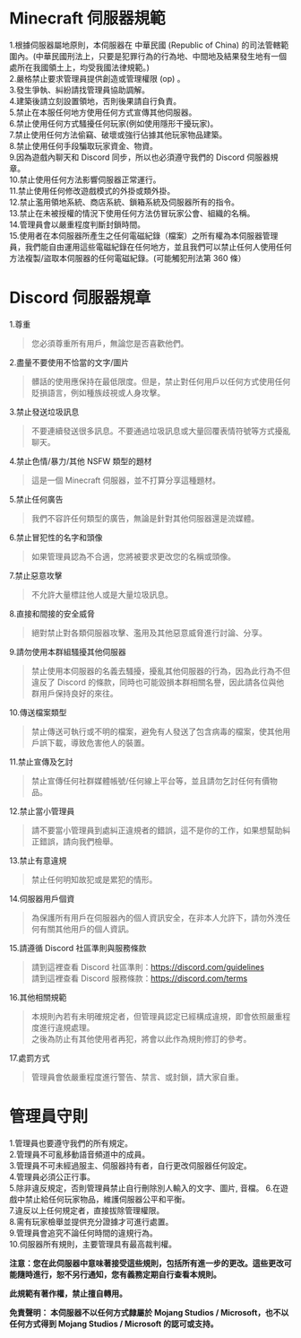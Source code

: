 # Minecraft 伺服器規範

1.根據伺服器屬地原則，本伺服器在 中華民國 (Republic of China) 的司法管轄範圍內。(中華民國刑法上，只要是犯罪行為的行為地、中間地及結果發生地有一個處所在我國領土上，均受我國法律規範。)  
2.嚴格禁止要求管理員提供創造或管理權限 (op) 。  
3.發生爭執、糾紛請找管理員協助調解。  
4.建築後請立刻設置領地，否則後果請自行負責。  
5.禁止在本服任何地方使用任何方式宣傳其他伺服器。  
6.禁止使用任何方式騷擾任何玩家(例如使用隱形干擾玩家)。  
7.禁止使用任何方法偷竊、破壞或強行佔據其他玩家物品建築。  
8.禁止使用任何手段騙取玩家資金、物資。  
9.因為遊戲內聊天和 Discord 同步，所以也必須遵守我們的 Discord 伺服器規章。  
10.禁止使用任何方法影響伺服器正常運行。  
11.禁止使用任何修改遊戲模式的外掛或類外掛。  
12.禁止濫用領地系統、商店系統、鎖箱系統及伺服器所有的指令。  
13.禁止在未被授權的情況下使用任何方法仿冒玩家公會、組織的名稱。  
14.管理員會以嚴重程度判斷封鎖時間。  
15.使用者在本伺服器所產生之任何電磁紀錄（檔案）之所有權為本伺服器管理員，我們能自由運用這些電磁紀錄在任何地方，並且我們可以禁止任何人使用任何方法複製/盜取本伺服器的任何電磁紀錄。(可能觸犯刑法第 360 條）  

# Discord 伺服器規章

1.尊重
> 您必須尊重所有用戶，無論您是否喜歡他們。

2.盡量不要使用不恰當的文字/圖片
>  髒話的使用應保持在最低限度。但是，禁止對任何用戶以任何方式使用任何貶損語言，例如種族歧視或人身攻擊。

3.禁止發送垃圾訊息
>  不要連續發送很多訊息。不要通過垃圾訊息或大量回覆表情符號等方式擾亂聊天。

4.禁止色情/暴力/其他 NSFW 類型的題材
>  這是一個 Minecraft 伺服器，並不打算分享這種題材。

5.禁止任何廣告
>  我們不容許任何類型的廣告，無論是針對其他伺服器還是流媒體。

6.禁止冒犯性的名字和頭像
>  如果管理員認為不合適，您將被要求更改您的名稱或頭像。

7.禁止惡意攻擊
>  不允許大量標註他人或是大量垃圾訊息。

8.直接和間接的安全威脅
>  絕對禁止對各類伺服器攻擊、濫用及其他惡意威脅進行討論、分享。

9.請勿使用本群組騷擾其他伺服器
> 禁止使用本伺服器的名義去騷擾，擾亂其他伺服器的行為，因為此行為不但違反了 Discord 的條款，同時也可能毀損本群相關名譽，因此請各位與他群用戶保持良好的來往。

10.傳送檔案類型
> 禁止傳送可執行或不明的檔案，避免有人發送了包含病毒的檔案，使其他用戶誤下載，導致危害他人的裝置。

11.禁止宣傳及乞討
> 禁止宣傳任何社群媒體帳號/任何線上平台等，並且請勿乞討任何有價物品。

12.禁止當小管理員
> 請不要當小管理員到處糾正違規者的錯誤，這不是你的工作，如果想幫助糾正錯誤，請向我們檢舉。

13.禁止有意違規
> 禁止任何明知故犯或是累犯的情形。

14.伺服器用戶個資
>  為保護所有用戶在伺服器內的個人資訊安全，在非本人允許下，請勿外洩任何有關其他用戶的個人資訊。

15.請遵循 Discord 社區準則與服務條款
>  請到這裡查看 Discord 社區準則：https://discord.com/guidelines  
>  請到這裡查看 Discord 服務條款：https://discord.com/terms

16.其他相關規範
> 本規則內若有未明確規定者，但管理員認定已經構成違規，即會依照嚴重程度進行違規處理。  
> 之後為防止有其他使用者再犯，將會以此作為規則修訂的參考。

17.處罰方式
> 管理員會依嚴重程度進行警告、禁言、或封鎖，請大家自重。

# 管理員守則

1.管理員也要遵守我們的所有規定。  
2.管理員不可亂移動語音頻道中的成員。  
3.管理員不可未經過服主、伺服器持有者，自行更改伺服器任何設定。   
4.管理員必須公正行事。  
5.除非違反規定，否則管理員禁止自行刪除別人輸入的文字、圖片, 音檔。
6.在遊戲中禁止給任何玩家物品，維護伺服器公平和平衡。  
7.違反以上任何規定者，直接拔除管理權限。  
8.需有玩家檢舉並提供充分證據才可進行處置。  
9.管理員會追究不論任何時間的違規行為。  
10.伺服器所有規則，主要管理具有最高裁判權。  


**注意：您在此伺服器中意味著接受這些規則，包括所有進一步的更改。這些更改可能隨時進行，恕不另行通知，您有義務定期自行查看本規則。**  

**此規範有著作權，禁止擅自轉用。**  

**免責聲明： 本伺服器不以任何方式隸屬於 Mojang Studios / Microsoft，也不以任何方式得到 Mojang Studios / Microsoft 的認可或支持。**  
